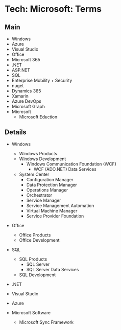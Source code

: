# Tech: Microsoft: Terms

## Main

* Windows
* Azure
* Visual Studio
* Office
* Microsoft 365
* .NET
* ASP.NET
* SQL
* Enterprise Mobility + Security
* nuget
* Dynamics 365
* Xamarin
* Azure DevOps
* Microsoft Graph
* Microsoft
  * Microsoft Eduction



 


## Details

* Windows
  * Windows Products
  * Windows Development
    - Windows Communication Foundation (WCF)
      - WCF (ADO.NET) Data Services
  * System Center
    * Configuration Manager
    * Data Protection Manager
    * Operations Manager
    * Orchestrator
    * Service Manager
    * Service Management Automation
    * Virtual Machine Manager
    * Service Provider Foundation

* Office
  * Office Products
  * Office Development
* SQL
  * SQL Products
    - SQL Server
    - SQL Server Data Services
  * SQL Development
* .NET
* Visual Studio
* Azure
* Microsoft Software
  - Microsoft Sync Framework


